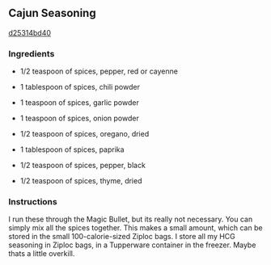 ## Cajun Seasoning

[d25314bd40](http://tastykitchen.com/recipes/condiments/cajun-seasoning-3/)

### Ingredients

 - 1/2 teaspoon of spices, pepper, red or cayenne

 - 1 tablespoon of spices, chili powder

 - 1 teaspoon of spices, garlic powder

 - 1 teaspoon of spices, onion powder

 - 1/2 teaspoon of spices, oregano, dried

 - 1 tablespoon of spices, paprika

 - 1/2 teaspoon of spices, pepper, black

 - 1/2 teaspoon of spices, thyme, dried

### Instructions

I run these through the Magic Bullet, but its really not necessary. You can simply mix all the spices together. This makes a small amount, which can be stored in the small 100-calorie-sized Ziploc bags. I store all my HCG seasoning in Ziploc bags, in a Tupperware container in the freezer. Maybe thats a little overkill.